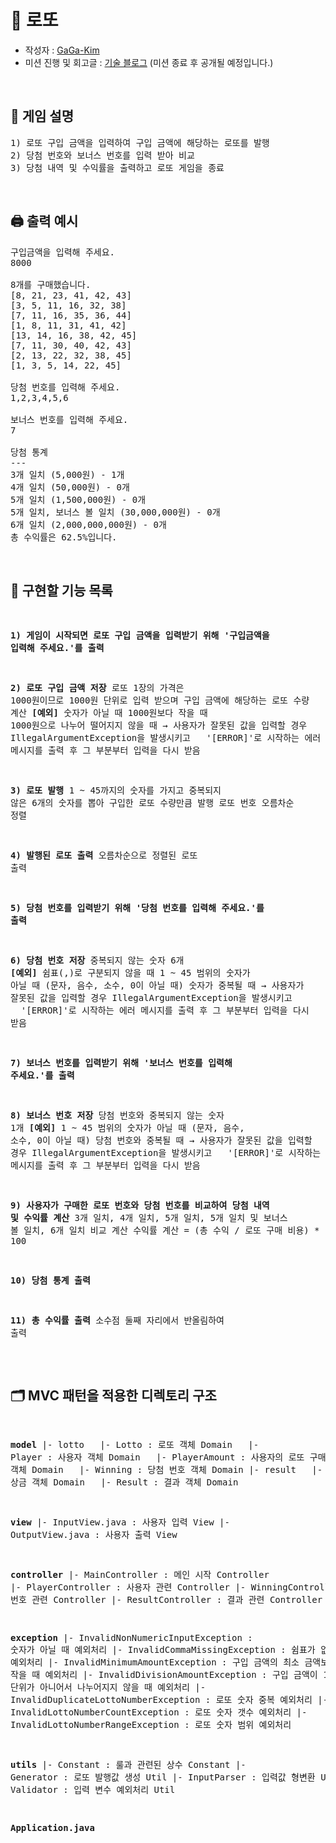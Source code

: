 <h1> 🎰 로또 </h1>

- 작성자 : [GaGa-Kim](https://github.com/GaGa-Kim/java-lotto-6/tree/GaGa-Kim)
- 미션 진행 및 회고글 : [기술 블로그](https://gaga-kim.tistory.com/1677) (미션 종료 후 공개될 예정입니다.)

<br>

<h2> 📍 게임 설명 </h2>
<pre>
1) 로또 구입 금액을 입력하여 구입 금액에 해당하는 로또를 발행
2) 당첨 번호와 보너스 번호를 입력 받아 비교
3) 당첨 내역 및 수익률을 출력하고 로또 게임을 종료
</pre>

<br>

<h2> 🖨 출력 예시 </h2>

<pre>
구입금액을 입력해 주세요.
8000

8개를 구매했습니다.
[8, 21, 23, 41, 42, 43]
[3, 5, 11, 16, 32, 38]
[7, 11, 16, 35, 36, 44]
[1, 8, 11, 31, 41, 42]
[13, 14, 16, 38, 42, 45]
[7, 11, 30, 40, 42, 43]
[2, 13, 22, 32, 38, 45]
[1, 3, 5, 14, 22, 45]

당첨 번호를 입력해 주세요.
1,2,3,4,5,6

보너스 번호를 입력해 주세요.
7

당첨 통계
---
3개 일치 (5,000원) - 1개
4개 일치 (50,000원) - 0개
5개 일치 (1,500,000원) - 0개
5개 일치, 보너스 볼 일치 (30,000,000원) - 0개
6개 일치 (2,000,000,000원) - 0개
총 수익률은 62.5%입니다.
</pre>

<br>

<h2> 📄 구현할 기능 목록 </h2>
<pre>

**1) 게임이 시작되면 로또 구입 금액을 입력받기 위해 '구입금액을 입력해 주세요.'를 출력**

**2) 로또 구입 금액 저장**
로또 1장의 가격은 1000원이므로 1000원 단위로 입력 받으며 구입 금액에 해당하는 로또 수량 계산
**[예외]**
숫자가 아닐 때
1000원보다 작을 때
1000원으로 나누어 떨어지지 않을 때
→ 사용자가 잘못된 값을 입력할 경우 IllegalArgumentException을 발생시키고
&nbsp;&nbsp;'[ERROR]'로 시작하는 에러 메시지를 출력 후 그 부분부터 입력을 다시 받음

**3) 로또 발행**
1 ~ 45까지의 숫자를 가지고 중복되지 않은 6개의 숫자를 뽑아 구입한 로또 수량만큼 발행
로또 번호 오름차순 정렬

**4) 발행된 로또 출력**
오름차순으로 정렬된 로또 출력

**5) 당첨 번호를 입력받기 위해 '당첨 번호를 입력해 주세요.'를 출력**

**6) 당첨 번호 저장**
중복되지 않는 숫자 6개
**[예외]**
쉼표(,)로 구분되지 않을 때
1 ~ 45 범위의 숫자가 아닐 때 (문자, 음수, 소수, 0이 아닐 때)
숫자가 중복될 때 
→ 사용자가 잘못된 값을 입력할 경우 IllegalArgumentException을 발생시키고
&nbsp;&nbsp;'[ERROR]'로 시작하는 에러 메시지를 출력 후 그 부분부터 입력을 다시 받음

**7) 보너스 번호를 입력받기 위해 '보너스 번호를 입력해 주세요.'를 출력**

**8) 보너스 번호 저장**
당첨 번호와 중복되지 않는 숫자 1개
**[예외]**
1 ~ 45 범위의 숫자가 아닐 때 (문자, 음수, 소수, 0이 아닐 때)
당첨 번호와 중복될 때 
→ 사용자가 잘못된 값을 입력할 경우 IllegalArgumentException을 발생시키고
&nbsp;&nbsp;'[ERROR]'로 시작하는 에러 메시지를 출력 후 그 부분부터 입력을 다시 받음

**9) 사용자가 구매한 로또 번호와 당첨 번호를 비교하여 당첨 내역 및 수익률 계산**
3개 일치, 4개 일치, 5개 일치, 5개 일치 및 보너스 볼 일치, 6개 일치 비교 계산
수익률 계산 = (총 수익 / 로또 구매 비용) * 100

**10) 당첨 통계 출력**

**11) 총 수익률 출력**
소수점 둘째 자리에서 반올림하여 출력
</pre>
<br>

<h2> 🗂 MVC 패턴을 적용한 디렉토리 구조 </h2>
<pre>

**model**
|- lotto
&nbsp;&nbsp;|- Lotto : 로또 객체 Domain
&nbsp;&nbsp;|- Player : 사용자 객체 Domain
&nbsp;&nbsp;|- PlayerAmount : 사용자의 로또 구매 수량 객체 Domain
&nbsp;&nbsp;|- Winning : 당첨 번호 객체 Domain
|- result
&nbsp;&nbsp;|- Prize : 상금 객체 Domain
&nbsp;&nbsp;|- Result : 결과 객체 Domain

**view**
|- InputView.java : 사용자 입력 View
|- OutputView.java : 사용자 출력 View

**controller**
|- MainController : 메인 시작 Controller
|- PlayerController : 사용자 관련 Controller
|- WinningController : 당첨 번호 관련 Controller
|- ResultController : 결과 관련 Controller

**exception**
|- InvalidNonNumericInputException : 숫자가 아닐 때 예외처리
|- InvalidCommaMissingException : 쉼표가 없을 때 예외처리
|- InvalidMinimumAmountException : 구입 금액의 최소 금액보다 작을 때 예외처리
|- InvalidDivisionAmountException : 구입 금액이 1000원 단위가 아니어서 나누어지지 않을 때 예외처리
|- InvalidDuplicateLottoNumberException : 로또 숫자 중복 예외처리
|- InvalidLottoNumberCountException : 로또 숫자 갯수 예외처리
|- InvalidLottoNumberRangeException : 로또 숫자 범위 예외처리

**utils**
|- Constant : 룰과 관련된 상수 Constant
|- Generator : 로또 발행값 생성 Util
|- InputParser : 입력값 형변환 Util
|- Validator : 입력 변수 예외처리 Util

**Application.java**
</pre>
